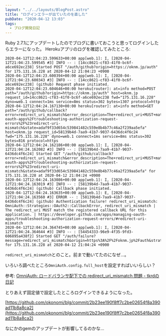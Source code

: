 ```yaml
---
layout: "../../layouts/BlogPost.astro"
title: "ログインエラーが出ていたのを直した"
pubDate: "2020-04-12 13:03"
tags:
  - ブログ開発日記
---
```

Ruby 2.7.1にアップデートしたのでブログに書いておこうと思ってログインしたらエラーになった。
Herokuアプリのログを確認してみたところ:

```
2020-04-12T12:04:23.599633+00:00 app[web.1]: I, [2020-04-12T21:04:23.599545 #3] INFO -- : [14cc8621-cf83-41f0-bc6f-a6ce692ec238] Started POST "/auth/github?origin=https://oknm.jp/auth" for 175.131.16.228 at 2020-04-12 21:04:23 +0900
2020-04-12T12:04:23.600394+00:00 app[web.1]: I, [2020-04-12T21:04:23.600343 #3] INFO -- : [14cc8621-cf83-41f0-bc6f-a6ce692ec238] (github) Request phase initiated.
2020-04-12T12:04:23.604646+00:00 heroku[router]: at=info method=POST path="/auth/github?origin=https://oknm.jp/auth" host=oknm.jp request_id=14cc8621-cf83-41f0-bc6f-a6ce692ec238 fwd="175.131.16.228" dyno=web.1 connect=1ms service=8ms status=302 bytes=1307 protocol=http
2020-04-12T12:04:24.167130+00:00 heroku[router]: at=info method=GET path="/auth/github/callback?error=redirect_uri_mismatch&error_description=The+redirect_uri+MUST+match+the+registered+callback+URL+for+this+application.&error_uri=https%3A%2F%2Fdeveloper.github.com%2Fapps%2Fmanaging-oauth-apps%2Ftroubleshooting-authorization-request-errors%2F%23redirect-uri-mismatch&state=adaf9f33d654c539841482c559e8b4b77c46a2f239aa5efa" host=oknm.jp request_id=58139b4d-7aa9-41b7-9037-6436dc4f6c24 fwd="175.131.16.228" dyno=web.1 connect=1ms service=8ms status=302 bytes=816 protocol=https
2020-04-12T12:04:24.162186+00:00 app[web.1]: I, [2020-04-12T21:04:24.162082 #3] INFO -- : [58139b4d-7aa9-41b7-9037-6436dc4f6c24] Started GET "/auth/github/callback?error=redirect_uri_mismatch&error_description=The+redirect_uri+MUST+match+the+registered+callback+URL+for+this+application.&error_uri=https%3A%2F%2Fdeveloper.github.com%2Fapps%2Fmanaging-oauth-apps%2Ftroubleshooting-authorization-request-errors%2F%23redirect-uri-mismatch&state=adaf9f33d654c539841482c559e8b4b77c46a2f239aa5efa" for 175.131.16.228 at 2020-04-12 21:04:24 +0900
2020-04-12T12:04:24.163086+00:00 app[web.1]: I, [2020-04-12T21:04:24.163019 #3] INFO -- : [58139b4d-7aa9-41b7-9037-6436dc4f6c24] (github) Callback phase initiated.
2020-04-12T12:04:24.163635+00:00 app[web.1]: E, [2020-04-12T21:04:24.163560 #3] ERROR -- : [58139b4d-7aa9-41b7-9037-6436dc4f6c24] (github) Authentication failure! redirect_uri_mismatch: OmniAuth::Strategies::OAuth2::CallbackError, redirect_uri_mismatch | The redirect_uri MUST match the registered callback URL for this application. | https://developer.github.com/apps/managing-oauth-apps/troubleshooting-authorization-request-errors/#redirect-uri-mismatch
2020-04-12T12:04:24.364745+00:00 app[web.1]: I, [2020-04-12T21:04:24.364644 #3] INFO -- : [54454333-96e9-4f35-9fd3-606895a438f2] Started GET "/auth/failure?message=redirect_uri_mismatch&origin=https%3A%2F%2Foknm.jp%2Fauth&strategy=github" for 175.131.16.228 at 2020-04-12 21:04:24 +0900
```

`redirect_uri_mismatch`とのこと。前まで動いてたのになぜ…。

いろいろ調べたところ`OmniAuth.config.full_host`を設定すればいいらしい？

参考: [OmniAuth: ロードバランサ配下での redirect\_uri\_mismatch 問題 - tkrdの日記](http://tkrd.hatenablog.com/entry/2017/07/17/140641)

とりあえず固定値で設定したところログインできるようになった。

[https://github.com/okonomi/blg/commit/2b23ee190f8ff7c2be02654f8a390ad11b8a8ca2](https://github.com/okonomi/blg/commit/2b23ee190f8ff7c2be02654f8a390ad11b8a8ca2)

なにかのgemのアップデートが影響してるのかな…
